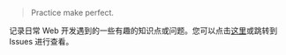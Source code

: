 > Practice make perfect.

记录日常 Web 开发遇到的一些有趣的知识点或问题。您可以点击[这里](https://github.com/vv13/dojo/issues/created_by/vv13)或跳转到 Issues 进行查看。
